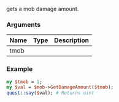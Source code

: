 gets a mob damage amount.
### Arguments
**Name**|**Type**|**Description**
:---|:---|:---
tmob||

### Example

```perl
my $tmob = 1;
my $val = $mob->GetDamageAmount($tmob);
quest::say($val); # Returns uint
```